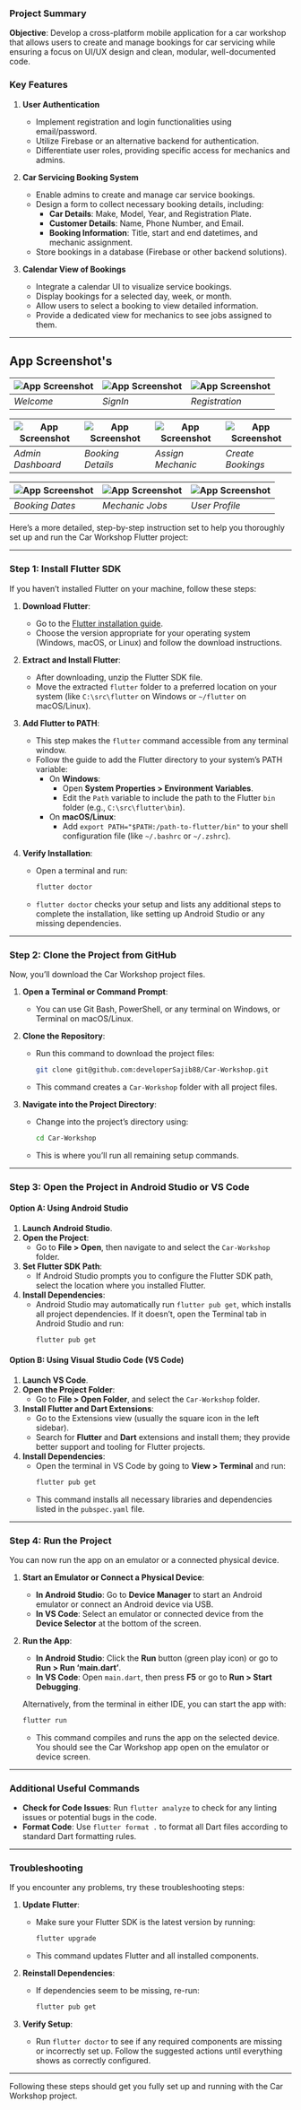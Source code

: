 
### Project Summary

**Objective**: Develop a cross-platform mobile application for a car workshop that allows users to create and manage bookings for car servicing while ensuring a focus on UI/UX design and clean, modular, well-documented code.

### Key Features

1. **User Authentication**
   - Implement registration and login functionalities using email/password.
   - Utilize Firebase or an alternative backend for authentication.
   - Differentiate user roles, providing specific access for mechanics and admins.

2. **Car Servicing Booking System**
   - Enable admins to create and manage car service bookings.
   - Design a form to collect necessary booking details, including:
     - **Car Details**: Make, Model, Year, and Registration Plate.
     - **Customer Details**: Name, Phone Number, and Email.
     - **Booking Information**: Title, start and end datetimes, and mechanic assignment.
   - Store bookings in a database (Firebase or other backend solutions).

3. **Calendar View of Bookings**
   - Integrate a calendar UI to visualize service bookings.
   - Display bookings for a selected day, week, or month.
   - Allow users to select a booking to view detailed information.
   - Provide a dedicated view for mechanics to see jobs assigned to them.

---

## App Screenshot's

![App Screenshot](https://github.com/developerSajib88/Project-Screenshots/blob/main/Car%20Workshop/screen_1.png) | ![App Screenshot](https://github.com/developerSajib88/Project-Screenshots/blob/main/Car%20Workshop/screen_2.png) | ![App Screenshot](https://github.com/developerSajib88/Project-Screenshots/blob/main/Car%20Workshop/screen_3.png)
--- | --- | ---
*Welcome* | *SignIn* | *Registration*

![App Screenshot](https://github.com/developerSajib88/Project-Screenshots/blob/main/Car%20Workshop/screen_4.png) | ![App Screenshot](https://github.com/developerSajib88/Project-Screenshots/blob/main/Car%20Workshop/screen_5.png) | ![App Screenshot](https://github.com/developerSajib88/Project-Screenshots/blob/main/Car%20Workshop/screen_11.png) | ![App Screenshot](https://github.com/developerSajib88/Project-Screenshots/blob/main/Car%20Workshop/screen_6.png)
--- | --- | --- | ---
*Admin Dashboard* | *Booking Details* | *Assign Mechanic* | *Create Bookings* 


![App Screenshot](https://github.com/developerSajib88/Project-Screenshots/blob/main/Car%20Workshop/screen_7.png) | ![App Screenshot](https://github.com/developerSajib88/Project-Screenshots/blob/main/Car%20Workshop/screen_8.png) | ![App Screenshot](https://github.com/developerSajib88/Project-Screenshots/blob/main/Car%20Workshop/screen_9.png)
--- | --- | ---
*Booking Dates* | *Mechanic Jobs* | *User Profile*


Here’s a more detailed, step-by-step instruction set to help you thoroughly set up and run the Car Workshop Flutter project:

---

### Step 1: Install Flutter SDK
If you haven’t installed Flutter on your machine, follow these steps:

1. **Download Flutter**: 
   - Go to the [Flutter installation guide](https://docs.flutter.dev/get-started/install).
   - Choose the version appropriate for your operating system (Windows, macOS, or Linux) and follow the download instructions.
   
2. **Extract and Install Flutter**:
   - After downloading, unzip the Flutter SDK file. 
   - Move the extracted `flutter` folder to a preferred location on your system (like `C:\src\flutter` on Windows or `~/flutter` on macOS/Linux).

3. **Add Flutter to PATH**:
   - This step makes the `flutter` command accessible from any terminal window.
   - Follow the guide to add the Flutter directory to your system’s PATH variable:
      - On **Windows**: 
        - Open **System Properties > Environment Variables**.
        - Edit the `Path` variable to include the path to the Flutter `bin` folder (e.g., `C:\src\flutter\bin`).
      - On **macOS/Linux**:
        - Add `export PATH="$PATH:/path-to-flutter/bin"` to your shell configuration file (like `~/.bashrc` or `~/.zshrc`).

4. **Verify Installation**:
   - Open a terminal and run:
     ```bash
     flutter doctor
     ```
   - `flutter doctor` checks your setup and lists any additional steps to complete the installation, like setting up Android Studio or any missing dependencies.

---

### Step 2: Clone the Project from GitHub
Now, you’ll download the Car Workshop project files.

1. **Open a Terminal or Command Prompt**:
   - You can use Git Bash, PowerShell, or any terminal on Windows, or Terminal on macOS/Linux.

2. **Clone the Repository**:
   - Run this command to download the project files:
     ```bash
     git clone git@github.com:developerSajib88/Car-Workshop.git
     ```
   - This command creates a `Car-Workshop` folder with all project files.

3. **Navigate into the Project Directory**:
   - Change into the project’s directory using:
     ```bash
     cd Car-Workshop
     ```
   - This is where you’ll run all remaining setup commands.

---

### Step 3: Open the Project in Android Studio or VS Code

#### Option A: Using Android Studio
1. **Launch Android Studio**.
2. **Open the Project**:
   - Go to **File > Open**, then navigate to and select the `Car-Workshop` folder.
3. **Set Flutter SDK Path**:
   - If Android Studio prompts you to configure the Flutter SDK path, select the location where you installed Flutter.
4. **Install Dependencies**:
   - Android Studio may automatically run `flutter pub get`, which installs all project dependencies. If it doesn’t, open the Terminal tab in Android Studio and run:
     ```bash
     flutter pub get
     ```

#### Option B: Using Visual Studio Code (VS Code)
1. **Launch VS Code**.
2. **Open the Project Folder**:
   - Go to **File > Open Folder**, and select the `Car-Workshop` folder.
3. **Install Flutter and Dart Extensions**:
   - Go to the Extensions view (usually the square icon in the left sidebar).
   - Search for **Flutter** and **Dart** extensions and install them; they provide better support and tooling for Flutter projects.
4. **Install Dependencies**:
   - Open the terminal in VS Code by going to **View > Terminal** and run:
     ```bash
     flutter pub get
     ```
   - This command installs all necessary libraries and dependencies listed in the `pubspec.yaml` file.

---

### Step 4: Run the Project
You can now run the app on an emulator or a connected physical device.

1. **Start an Emulator or Connect a Physical Device**:
   - **In Android Studio**: Go to **Device Manager** to start an Android emulator or connect an Android device via USB.
   - **In VS Code**: Select an emulator or connected device from the **Device Selector** at the bottom of the screen.

2. **Run the App**:
   - **In Android Studio**: Click the **Run** button (green play icon) or go to **Run > Run ‘main.dart’**.
   - **In VS Code**: Open `main.dart`, then press **F5** or go to **Run > Start Debugging**.

   Alternatively, from the terminal in either IDE, you can start the app with:
   ```bash
   flutter run
   ```
   - This command compiles and runs the app on the selected device. You should see the Car Workshop app open on the emulator or device screen.

---

### Additional Useful Commands
- **Check for Code Issues**: Run `flutter analyze` to check for any linting issues or potential bugs in the code.
- **Format Code**: Use `flutter format .` to format all Dart files according to standard Dart formatting rules.

---

### Troubleshooting
If you encounter any problems, try these troubleshooting steps:

1. **Update Flutter**:
   - Make sure your Flutter SDK is the latest version by running:
     ```bash
     flutter upgrade
     ```
   - This command updates Flutter and all installed components.

2. **Reinstall Dependencies**:
   - If dependencies seem to be missing, re-run:
     ```bash
     flutter pub get
     ```

3. **Verify Setup**:
   - Run `flutter doctor` to see if any required components are missing or incorrectly set up. Follow the suggested actions until everything shows as correctly configured.

---

Following these steps should get you fully set up and running with the Car Workshop project.

